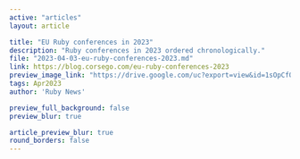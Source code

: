 ```yaml
---
active: "articles"
layout: article

title: "EU Ruby conferences in 2023"
description: "Ruby conferences in 2023 ordered chronologically."
file: "2023-04-03-eu-ruby-conferences-2023.md"
link: https://blog.corsego.com/eu-ruby-conferences-2023  
preview_image_link: "https://drive.google.com/uc?export=view&id=1sOpCfOhsQS-ijcViycpITM78O3M7mTdC"
tags: Apr2023
author: 'Ruby News'

preview_full_background: false
preview_blur: true

article_preview_blur: true
round_borders: false
---
```

